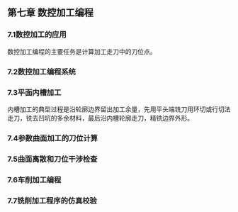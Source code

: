## 第七章 数控加工编程 ##

### 7.1数控加工的应用 ###

数控加工编程的主要任务是计算加工走刀中的刀位点。

### 7.2数控加工编程系统 ###

### 7.3平面内槽加工 ###

内槽加工的典型过程是沿轮廓边界留出加工余量，先用平头端铣刀用环切或行切法走刀，铣去凹坑的多余材料，最后沿内槽轮廓走刀，精铣边界外形。

### 7.4参数曲面加工的刀位计算 ###

### 7.5曲面离散和刀位干涉检查 ###

### 7.6车削加工编程 ###

### 7.7铣削加工程序的仿真校验 ###

